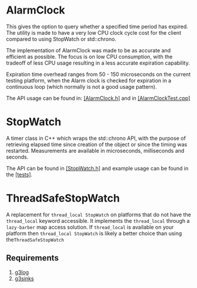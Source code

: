 
AlarmClock
==========
This gives the option to query whether a specified time period has expired. The utility is made to have a very low CPU clock cycle cost for the client compared to using StopWatch or std::chrono.

The implementation of AlarmClock was made to be as accurate and efficient as possible. The focus is on low CPU consumption, with the tradeoff of less CPU usage resulting in a less accurate expiration capability. 
 

Expiration time overhead ranges from 50 - 150 microseconds on the current testing platform, when the Alarm clock is checked for expiration in a continuous loop (which normally is not a good usage pattern).

The API usage can be found in: [[AlarmClock.h]](https://github.com/LogRhythm/StopWatch/blob/master/src/AlarmClock.h) and in [[AlarmClockTest.cpp]](https://github.com/LogRhythm/StopWatch/blob/master/test/AlarmClockTest.cpp)


StopWatch
=========

A timer class in C++ which wraps the std::chrono API, with the purpose of retrieving elapsed time since creation of the object or since the timing was restarted. 
Measurements are available in microseconds, milliseconds and seconds.

The API can be found in [[StopWatch.h]](https://github.com/LogRhythm/StopWatch/blob/master/src/StopWatch.h) and example usage can be found in the [[tests]](https://github.com/LogRhythm/StopWatch/blob/master/test/ToolsTestStopWatch.cpp).


ThreadSafeStopWatch
===================

A replacement for `thread_local StopWatch` on platforms that do not have the `thread_local` keyword accessible. It implements the `thread_local` through a `lazy-barber` map access solution.
If `thread_local` is available on your platform then `thread_local StopWatch` is likely a better choice than using the`ThreadSafeStopWatch`


## Requirements
1. [g3log](https://github.com/KjellKod/g3log)
2. [g3sinks](https://github.com/KjellKod/g3sinks) 